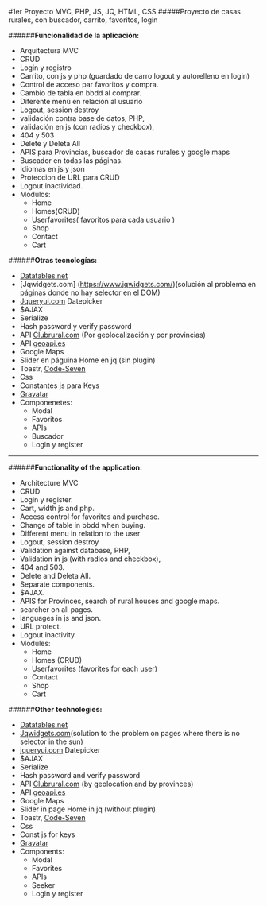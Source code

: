 #1er Proyecto MVC, PHP, JS, JQ, HTML, CSS
#####Proyecto de casas rurales, con buscador, carrito, favoritos, login

######**Funcionalidad de la aplicación:**

* Arquitectura MVC
* CRUD
* Login y registro
* Carrito, con js y php (guardado de carro logout y autorelleno en login)
* Control de acceso par favoritos y compra.
* Cambio de tabla en bbdd al comprar.
* Diferente menú en relación al usuario
* Logout, session destroy
* validación contra base de datos, PHP,
* validación en js (con radios y checkbox),
* 404 y 503
* Delete y Deleta All
* APIS para Provincias, buscador de casas rurales y google maps
* Buscador en todas las páginas.
* Idiomas en js y json
* Proteccion de URL para CRUD
* Logout inactividad.
* Módulos:
    * Home
    * Homes(CRUD)
    * Userfavorites( favoritos para cada usuario )
    * Shop
    * Contact
    * Cart

######**Otras tecnologías:**

* [Datatables.net](https://datatables.net/)
* [Jqwidgets.com] (https://www.jqwidgets.com/)(solución al problema en páginas donde no hay selector en el DOM)
* [Jqueryui.com](https://jqueryui.com/datepicker/) Datepicker
* $AJAX
* Serialize
* Hash password y verify password
* API [Clubrural.com](https://www.clubrural.com/api.php) (Por geolocalización y por provincias)
* API [geoapi.es](https://geoapi.es/documentacion)
* Google Maps
* Slider en páguina Home en jq (sin plugin)
* Toastr, [Code-Seven](https://github.com/CodeSeven/toastr)
* Css
* Constantes js para Keys
* [Gravatar](https://es.gravatar.com/)
* Componenetes:
    * Modal
    * Favoritos
    * APIs
    * Buscador
    * Login y register

* * *

######**Functionality of the application:**

* Architecture MVC
* CRUD
* Login y register.
* Cart, width js and php.
* Access control for favorites and purchase.
* Change of table in bbdd when buying.
* Different menu in relation to the user
* Logout, session destroy
* Validation against database, PHP,
* Validation in js (with radios and checkbox),
* 404 and 503.
* Delete and Deleta All.
* Separate components.
* $AJAX.
* APIS for Provinces, search of rural houses and google maps.
* searcher on all pages.
* languages in js and json.
* URL protect.
* Logout inactivity.
* Modules:
    * Home
    * Homes (CRUD)
    * Userfavorites (favorites for each user)
    * Contact
    * Shop
    * Cart


######**Other technologies:**

* [Datatables.net](https://datatables.net/)
* [Jqwidgets.com](https://www.jqwidgets.com/)(solution to the problem on pages where there is no selector in the sun)
* [jqueryui.com](https://jqueryui.com/datepicker/) Datepicker
* $AJAX
* Serialize
* Hash password and verify password
* API [Clubrural.com](https://www.clubrural.com/api.php) (by geolocation and by provinces)
* API [geoapi.es](https://geoapi.es/documentacion)
* Google Maps
* Slider in page Home in jq (without plugin)
* Toastr, [Code-Seven](https://github.com/CodeSeven/toastr)
* Css
* Const js for keys
* [Gravatar](https://es.gravatar.com/)
* Components:
    * Modal
    * Favorites
    * APIs
    * Seeker
    * Login y register